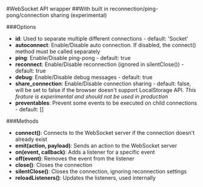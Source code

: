  #WebSocket API wrapper
 ##With built in reconnection/ping-pong/connection sharing (experimental)
 
 ###Options
 - **id**: Used to separate multiple different connections - default: 'Socket'
 - **autoconnect**: Enable/Disable auto connection. If disabled, the connect() method must be called separately
 - **ping**: Enable/Disable ping-pong - default: true
 - **reconnect**: Enable/Disable reconnection (ignored in silentClose()) - default: true
 - **debug**: Enable/Disable debug messages - default: true
 - **share_connection**: Enable/Disable connection sharing - default: false, will be set to false if the browser doesn't support LocalStorage API.
 _This feature is experimental and should not be used in production_
 - **preventables**: Prevent some events to be executed on child connections - default: []
 
 ###Methods
 - **connect()**: Connects to the WebSocket server if the connection doesn't already exist
 - **emit(action, payload)**: Sends an action to the WebSocket server
 - **on(event, callback)**: Adds a listener for a specific event
 - **off(event)**: Removes the event from the listener
 - **close()**: Closes the connection
 - **silentClose()**: Closes the connection, ignoring reconnection settings
 - **reloadListeners()**: Updates the listeners, used internally